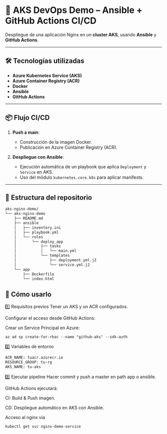 # 🚀 AKS DevOps Demo – Ansible + GitHub Actions CI/CD

Despliegue de una aplicación Nginx en un **cluster AKS**, usando **Ansible** y **GitHub Actions**.

---

## 🛠 Tecnologías utilizadas
- **Azure Kubernetes Service (AKS)**
- **Azure Container Registry (ACR)**
- **Docker**
- **Ansible**
- **GitHub Actions**

---

## 📦 Flujo CI/CD
1. **Push a main**:
   - Construcción de la imagen Docker.
   - Publicación en Azure Container Registry (ACR).

2. **Despliegue con Ansible**:
   - Ejecución automática de un playbook que aplica `Deployment` y `Service` en AKS.
   - Uso del módulo `kubernetes.core.k8s` para aplicar manifests.

---

## 📂 Estructura del repositorio

```sh
aks-nginx-demo/
└── aks-nginx-demo
    ├── README.md
    ├── ansible
    │   ├── inventory.ini
    │   ├── playbook.yml
    │   └── roles
    │       └── deploy_app
    │           ├── tasks
    │           │   └── main.yml
    │           └── templates
    │               ├── deployment.yml.j2
    │               └── service.yml.j2
    └── app
        ├── Dockerfile
        └── index.html
```
## 🚀 Cómo usarlo

1️⃣ Requisitos previos
Tener un AKS y un ACR configurados.

Configurar el acceso desde GitHub Actions:

Crear un Service Principal en Azure:

`az ad sp create-for-rbac --name "github-aks" --sdk-auth`

2️⃣ Variables de entorno

```sh
ACR_NAME: tuacr.azurecr.io
RESOURCE_GROUP: tu-rg
AKS_NAME: tu-aks
```

3️⃣ Ejecutar pipeline
Hacer commit y push a master en path app o ansible.

GitHub Actions ejecutará:

CI: Build & Push imagen.

CD: Despliegue automático en AKS con Ansible.


Acceso al nginx via
```sh
kubectl get svc nginx-demo-service
```